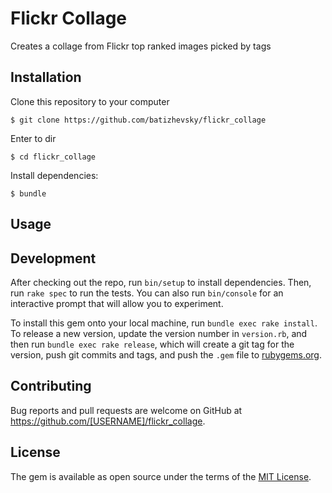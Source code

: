 # Flickr Collage

Creates a collage from Flickr top ranked images picked by tags

## Installation

Clone this repository to your computer

    $ git clone https://github.com/batizhevsky/flickr_collage

Enter to dir
    
    $ cd flickr_collage

Install dependencies:

    $ bundle

## Usage




## Development

After checking out the repo, run `bin/setup` to install dependencies. Then, run `rake spec` to run the tests. You can also run `bin/console` for an interactive prompt that will allow you to experiment.

To install this gem onto your local machine, run `bundle exec rake install`. To release a new version, update the version number in `version.rb`, and then run `bundle exec rake release`, which will create a git tag for the version, push git commits and tags, and push the `.gem` file to [rubygems.org](https://rubygems.org).

## Contributing

Bug reports and pull requests are welcome on GitHub at https://github.com/[USERNAME]/flickr_collage.


## License

The gem is available as open source under the terms of the [MIT License](http://opensource.org/licenses/MIT).

